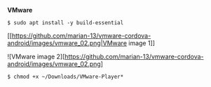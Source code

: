**VMware**
```
$ sudo apt install -y build-essential
```

[[https://github.com/marian-13/vmware-cordova-android/images/vmware_02.png|VMware image 1]]

![VMware image 2][https://github.com/marian-13/vmware-cordova-android/images/vmware_02.png]

```
$ chmod +x ~/Downloads/VMware-Player*
```
